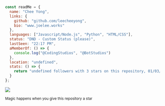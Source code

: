 ```js
const readMe = {
  name: "Chee Yong",
  links: {
    github: "github.com/leecheeyong",
    bio: "www.joelee.works"
  },
  languages: ["Javascript/Node.js", "Python", "HTML/CSS"],
  status: "DND - Custom Status (please)",
  lastSeen: "22:17 PM",
  aMemberOf: () => {
    console.log("@CodingStudios", "@BotStudios")
  },
  location: "undefined",
  stats: () => {
    return "undefined followers with 3 stars on this repository, 01/03/23"
  }
};
```

![](https://komarev.com/ghpvc/?username=leecheeyong&color=orange)

<sub>Magic happens when you give this repository a star</sub>
